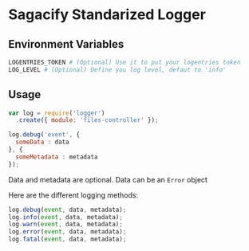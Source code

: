 # Sagacify Standarized Logger

## Environment Variables

```bash
LOGENTRIES_TOKEN # (Optional) Use it to put your logentries token
LOG_LEVEL # (Optional) Define you log level, defaut to 'info'
```

## Usage

```js
var log = require('logger')
  .create({ module: 'files-controller' });

log.debug('event', {
  someData : data
}, {
  someMetadata : metadata
});
```

Data and metadata are optional.
Data can be an `Error` object

Here are the different logging methods:

```js
log.debug(event, data, metadata);
log.info(event, data, metadata);
log.warn(event, data, metadata);
log.error(event, data, metadata);
log.fatal(event, data, metadata);
```

